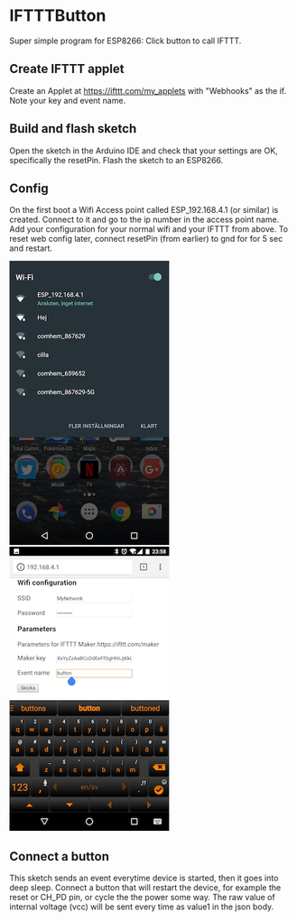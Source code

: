 # IFTTTButton
Super simple program for ESP8266: Click button to call IFTTT.

## Create IFTTT applet
Create an Applet at https://ifttt.com/my_applets with "Webhooks" as the if. Note your key and event name.

## Build and flash sketch
Open the sketch in the Arduino IDE and check that your settings are OK, specifically the resetPin. Flash the sketch to an ESP8266.

## Config
On the first boot a Wifi Access point called ESP_192.168.4.1 (or similar) is created. Connect to it and go to the ip number in the access point name. Add your configuration for your normal wifi and your IFTTT from above. To reset web config later, connect resetPin (from earlier) to gnd for for 5 sec and restart.

![Connect to configure](ap.png) ![Configure](config.png) 

## Connect a button
This sketch sends an event everytime device is started, then it goes into deep sleep. Connect a button that will restart the device, for example the reset or CH_PD pin, or cycle the the power some way. The raw value of internal voltage (vcc) will be sent every time as value1 in the json body. 
